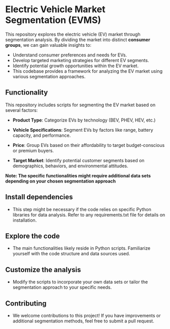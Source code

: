 # Electric Vehicle Market Segmentation (EVMS)
   

This repository explores the electric vehicle (EV) market through segmentation analysis. 
By dividing the market into distinct **consumer groups**, we can gain valuable insights to:

- Understand consumer preferences and needs for EVs.
- Develop targeted marketing strategies for different EV segments.
- Identify potential growth opportunities within the EV market.
- This codebase provides a framework for analyzing the EV market using various segmentation approaches.

## Functionality
This repository includes scripts for segmenting the EV market based on several factors:

- **Product Type**: Categorize EVs by technology (BEV, PHEV, HEV, etc.)

- **Vehicle Specifications**: Segment EVs by factors like range, battery capacity, and performance.  

- **Price**: Group EVs based on their affordability to target budget-conscious or premium buyers.

- **Target Market**: Identify potential customer segments based on demographics, behaviors, and environmental attitudes. 


**Note: The specific functionalities might require additional data sets depending on your chosen segmentation approach**


## Install dependencies

- This step might be necessary if the code relies on specific Python libraries for data analysis. Refer to any requirements.txt file for details on installation.

## Explore the code

- The main functionalities likely reside in Python scripts. Familiarize yourself with the code structure and data sources used.
## Customize the analysis

- Modify the scripts to incorporate your own data sets or tailor the segmentation approach to your specific needs.

## Contributing
- We welcome contributions to this project! If you have improvements or additional segmentation methods, feel free to submit a pull request.
